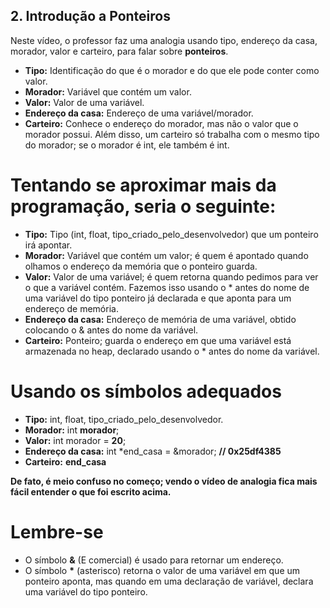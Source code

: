 ## 2. Introdução a Ponteiros

Neste vídeo, o professor faz uma analogia usando tipo, endereço da casa, morador, valor e carteiro, para falar sobre **ponteiros**.

- **Tipo:** Identificação do que é o morador e do que ele pode conter como valor.
- **Morador:** Variável que contém um valor.
- **Valor:** Valor de uma variável.
- **Endereço da casa:** Endereço de uma variável/morador.
- **Carteiro:** Conhece o endereço do morador, mas não o valor que o morador possui. Além disso, um carteiro só trabalha com o mesmo tipo do morador; se o morador é int, ele também é int.

# Tentando se aproximar mais da programação, seria o seguinte:

- **Tipo:** Tipo (int, float, tipo_criado_pelo_desenvolvedor) que um ponteiro irá apontar.
- **Morador:** Variável que contém um valor; é quem é apontado quando olhamos o endereço da memória que o ponteiro guarda.
- **Valor:** Valor de uma variável; é quem retorna quando pedimos para ver o que a variável contém. Fazemos isso usando o \* antes do nome de uma variável do tipo ponteiro já declarada e que aponta para um endereço de memória.
- **Endereço da casa:** Endereço de memória de uma variável, obtido colocando o & antes do nome da variável.
- **Carteiro:** Ponteiro; guarda o endereço em que uma variável está armazenada no heap, declarado usando o \* antes do nome da variável.

# Usando os símbolos adequados

- **Tipo:** int, float, tipo_criado_pelo_desenvolvedor.
- **Morador:** int **morador**;
- **Valor:** int morador = **20**;
- **Endereço da casa:** int \*end_casa = &morador; **// 0x25df4385**
- **Carteiro:** **end_casa**

**De fato, é meio confuso no começo; vendo o vídeo de analogia fica mais fácil entender o que foi escrito acima.**

# Lembre-se

- O símbolo **&** (E comercial) é usado para retornar um endereço.
- O símbolo **\*** (asterisco) retorna o valor de uma variável em que um ponteiro aponta, mas quando em uma declaração de variável, declara uma variável do tipo ponteiro.
